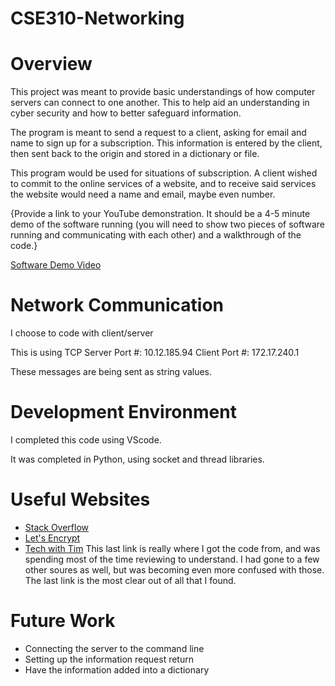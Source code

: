 # CSE310-Networking

# Overview

This project was meant to provide basic understandings of how computer servers can connect to one another. This to help aid an understanding in cyber security and how to better safeguard information.

The program is meant to send a request to a client, asking for email and name to sign up for a subscription. This information is entered by the client, then sent back to the origin and stored in a dictionary or file.


This program would be used for situations of subscription. A client wished to commit to the online services of a website, and to receive said services the website would need a name and email, maybe even number. 

{Provide a link to your YouTube demonstration.  It should be a 4-5 minute demo of the software running (you will need to show two pieces of software running and communicating with each other) and a walkthrough of the code.}

[Software Demo Video](https://youtu.be/7A3d7qOqGOQ)

# Network Communication

I choose to code with client/server

This is using TCP
Server Port #:  10.12.185.94
Client Port #:  172.17.240.1

These messages are being sent as string values.

# Development Environment

I completed this code using VScode.

It was completed in Python, using socket and thread libraries.

# Useful Websites

* [Stack Overflow](https://stackoverflow.com/questions/43330897/oserror-winerror-10022-an-invalid-argument-was-supplied-windows-10-python)
* [Let's Encrypt](https://stackoverflow.com/questions/43330897/oserror-winerror-10022-an-invalid-argument-was-supplied-windows-10-python)
* [Tech with Tim](https://www.youtube.com/watch?v=3QiPPX-KeSc)
This last link is really where I got the code from, and was spending most of the time reviewing to understand. I had gone to a few other soures as well, but was becoming even more confused with those. The last link is the most clear out of all that I found. 

# Future Work

* Connecting the server to the command line
* Setting up the information request return
* Have the information added into a dictionary
